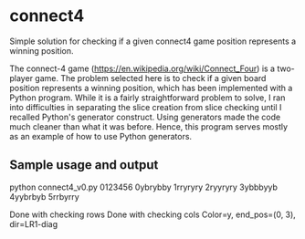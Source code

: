 # connect4
Simple solution for checking if a given connect4 game position represents a winning position.

The connect-4 game (https://en.wikipedia.org/wiki/Connect_Four) is a
two-player game. The problem selected here is to check if a given
board position represents a winning position, which has been
implemented with a Python program. While it is a fairly straightforward
problem to solve, I ran into difficulties in separating the
slice creation from slice checking until I recalled Python's
generator construct. Using generators made the code much cleaner than
what it was before. Hence, this program serves mostly as an
example of how to use Python generators.

Sample usage and output
-----------------------

python connect4_v0.py 
 0123456 
0ybrybby 
1rryryry 
2ryyryry 
3ybbbyyb 
4yybrbyb 
5rrbyrry 

Done with checking rows
Done with checking cols
Color=y, end_pos=(0, 3), dir=LR1-diag
